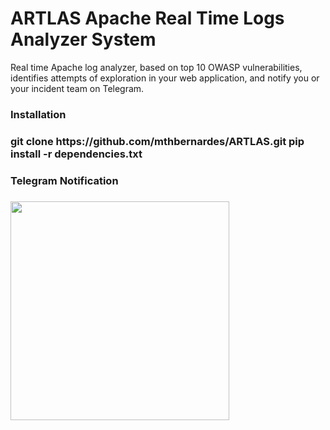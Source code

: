 <h1>ARTLAS Apache Real Time Logs Analyzer System</h1>

<p>
Real time  Apache log analyzer, based on top 10 OWASP vulnerabilities, identifies attempts of exploration in your web application, and notify you or your incident team on Telegram.
</p>
<h3>Installation<h3>
<p>
git clone https://github.com/mthbernardes/ARTLAS.git
pip install -r dependencies.txt
</p>
<h3>Telegram Notification<h3>
<img src="https://raw.githubusercontent.com/mthbernardes/ARTLAS/master/img/notification.png" width="350"/>
